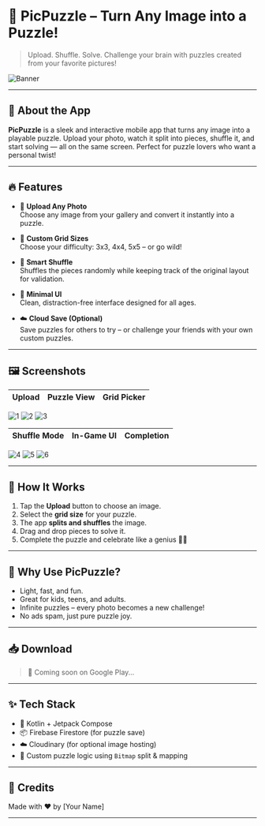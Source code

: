 # 🧩 PicPuzzle – Turn Any Image into a Puzzle!

> Upload. Shuffle. Solve. Challenge your brain with puzzles created from your favorite pictures!

![Banner](https://github.com/user-attachments/assets/31cd9429-7e49-4257-9ebc-dd5253b77dbe)

---

## 📱 About the App

**PicPuzzle** is a sleek and interactive mobile app that turns any image into a playable puzzle. Upload your photo, watch it split into pieces, shuffle it, and start solving — all on the same screen. Perfect for puzzle lovers who want a personal twist!

---

## 🔥 Features

- 📸 **Upload Any Photo**  
  Choose any image from your gallery and convert it instantly into a puzzle.

- 🎯 **Custom Grid Sizes**  
  Choose your difficulty: 3x3, 4x4, 5x5 – or go wild!

- 🔀 **Smart Shuffle**  
  Shuffles the pieces randomly while keeping track of the original layout for validation.

- 🌟 **Minimal UI**  
  Clean, distraction-free interface designed for all ages.

- ☁️ **Cloud Save (Optional)**  
  Save puzzles for others to try – or challenge your friends with your own custom puzzles.

---

## 🖼️ Screenshots

| Upload | Puzzle View | Grid Picker |
|--------|-------------|-------------|
![1](https://github.com/user-attachments/assets/334851ff-31f4-4c41-8997-f7d3207e388e)
![2](https://github.com/user-attachments/assets/bd4d2e5c-4035-450d-93fe-c63a9b938eba)
![3](https://github.com/user-attachments/assets/03853bcf-f8a8-49bf-8ea4-c08f61cd78be)

| Shuffle Mode | In-Game UI | Completion |
|--------------|------------|-------------|
![4](https://github.com/user-attachments/assets/523ef55a-67eb-485c-8028-b8183092cf4a)
![5](https://github.com/user-attachments/assets/2725870a-b1ea-407e-b4d0-369e60abfc89)
![6](https://github.com/user-attachments/assets/31cd9429-7e49-4257-9ebc-dd5253b77dbe)

---

## 🚀 How It Works

1. Tap the **Upload** button to choose an image.
2. Select the **grid size** for your puzzle.
3. The app **splits and shuffles** the image.
4. Drag and drop pieces to solve it.
5. Complete the puzzle and celebrate like a genius 🧠🎉

---

## 🎯 Why Use PicPuzzle?

- Light, fast, and fun.
- Great for kids, teens, and adults.
- Infinite puzzles – every photo becomes a new challenge!
- No ads spam, just pure puzzle joy.

---

## 📥 Download

> 🚧 Coming soon on Google Play...

---

## ✨ Tech Stack

- 💙 Kotlin + Jetpack Compose
- 📦 Firebase Firestore (for puzzle save)
- ☁️ Cloudinary (for optional image hosting)
- 🧠 Custom puzzle logic using `Bitmap` split & mapping

---

## 🙌 Credits

Made with ❤️ by [Your Name]

---

